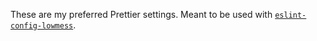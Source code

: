 These are my preferred Prettier settings. Meant to be used with [`eslint-config-lowmess`](https://github.com/lowmess/eslint-config-lowmess).